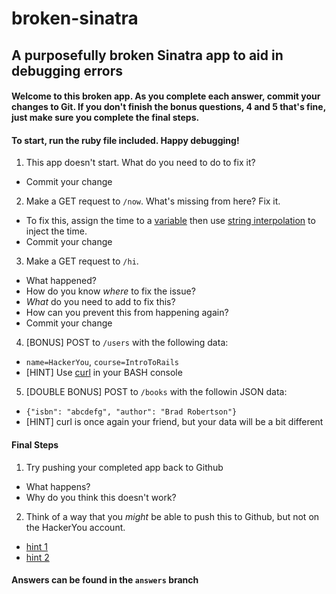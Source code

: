 broken-sinatra
==============

## A purposefully broken Sinatra app to aid in debugging errors

#### Welcome to this broken app. As you complete each answer, commit your changes to Git. If you don't finish the bonus questions, 4 and 5 that's fine, just make sure you complete the final steps.

#### To start, run the ruby file included. Happy debugging!

1. This app doesn't start. What do you need to do to fix it?
  * Commit your change
2. Make a GET request to `/now`. What's missing from here? Fix it.
  * To fix this, assign the time to a [variable](http://en.wikibooks.org/wiki/Ruby_Programming/Syntax/Variables_and_Constants) then use [string interpolation](http://en.wikibooks.org/wiki/Ruby_Programming/Syntax/Literals#Interpolation) to inject the time.
  * Commit your change
3. Make a GET request to `/hi`.
  * What happened?
  * How do you know *where* to fix the issue?
  * *What* do you need to add to fix this?
  * How can you prevent this from happening again?
  * Commit your change
4. [BONUS] POST to `/users` with the following data:
  * `name=HackerYou`, `course=IntroToRails`
  * [HINT] Use [curl](http://curl.haxx.se/docs/httpscripting.html#POST) in your BASH console
5. [DOUBLE BONUS] POST to `/books` with the followin JSON data:
  * `{"isbn": "abcdefg", "author": "Brad Robertson"}`
  * [HINT] curl is once again your friend, but your data will be a bit different

#### Final Steps
1. Try pushing your completed app back to Github
  * What happens?
  * Why do you think this doesn't work?
2. Think of a way that you *might* be able to push this to Github, but not on the HackerYou account.
  * [hint 1](https://help.github.com/articles/create-a-repo)
  * [hint 2](https://help.github.com/articles/adding-a-remote)

#### Answers can be found in the `answers` branch
